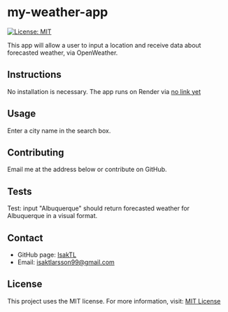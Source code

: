 # my-weather-app
[![License: MIT](https://img.shields.io/badge/License-MIT-yellow.svg)](https://opensource.org/licenses/MIT)

This app will allow a user to input a location and receive data about forecasted weather, via OpenWeather.

## Instructions
No installation is necessary. The app runs on Render via [no link yet](empty)

## Usage
Enter a city name in the search box.

## Contributing
Email me at the address below or contribute on GitHub.

## Tests
Test: input "Albuquerque" should return forecasted weather for Albuquerque in a visual format.

## Contact
* GitHub page: [IsakTL](https://github.com/IsakTL)
* Email: [isaktlarsson99@gmail.com](mailto:isaktlarsson99@gmail.com)

## License
This project uses the MIT license. For more information, visit: [MIT License](https://spdx.org/licenses/MIT.html)
